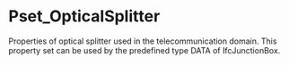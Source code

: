 # Pset_OpticalSplitter

Properties of optical splitter used in the telecommunication domain. This property set can be used by the predefined type DATA of IfcJunctionBox.<!-- end of definition -->
